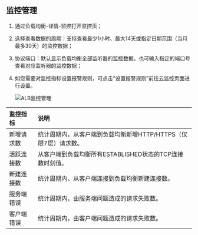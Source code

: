 ## 监控管理

1. 通过负载均衡-详情-监控打开监控页；

1. 选择查看数据的周期：支持查看最少1小时、最大14天或指定日期范围（当月最多30天）的监控数据；

1. 协议端口：默认显示负载均衡全部监听器的监控数据，也可输入指定的端口号查看对应监听器的监控数据；

1. 如您需要对监控指标设置报警规则，可点击“设置报警规则”前往云监控页面进行设置。

	![ALB监控管理](../../../../image/Networking/ALB/ALB-038.png)


| 监控指标	| 说明	|
| :- | :- |
|新增请求数	|统计周期内，从客户端到负载均衡新增HTTP/HTTPS（仅限7层）请求数。	|
|活跃连接数	|从客户端到负载均衡所有ESTABLISHED状态的TCP连接数时刻值。	|
|新建连接数	|统计周期内，从客户端连接到负载均衡新建连接数。	|
|服务端错误	|统计周期内，由服务端问题造成的请求失败数。|
|客户端错误	|统计周期内，由客户端问题造成的请求失败数。|

